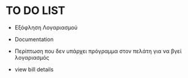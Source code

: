 # TO DO LIST

- Εξόφληση Λογαριασμού

- Documentation

- Περίπτωση που δεν υπάρχει πρόγραμμα στον πελάτη για να βγεί λογαριασμός

- view bill details 